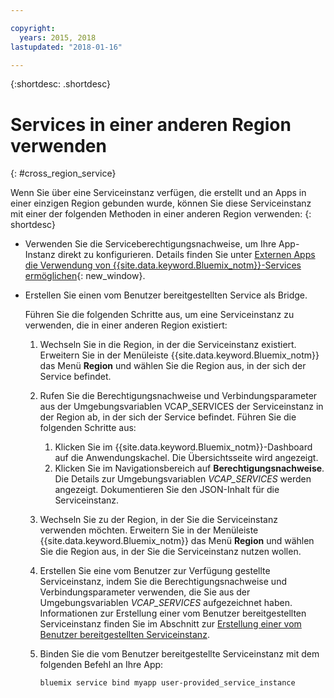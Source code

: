```yaml
---

copyright:
  years: 2015, 2018
lastupdated: "2018-01-16"

---
```


{:shortdesc: .shortdesc}

# Services in einer anderen Region verwenden
{: #cross_region_service}

Wenn Sie über eine Serviceinstanz verfügen, die erstellt und an Apps in einer einzigen Region gebunden wurde, können Sie diese Serviceinstanz mit einer der folgenden Methoden in einer anderen Region verwenden:
{: shortdesc}

  * Verwenden Sie die Serviceberechtigungsnachweise, um Ihre App-Instanz direkt zu konfigurieren. Details finden Sie unter [Externen Apps die Verwendung von {{site.data.keyword.Bluemix_notm}}-Services ermöglichen](/docs/apps/reqnsi.html#accser_external){: new_window}.
  * Erstellen Sie einen vom Benutzer bereitgestellten Service als Bridge.

	Führen Sie die folgenden Schritte aus, um eine Serviceinstanz zu verwenden, die in einer anderen Region existiert:

      1. Wechseln Sie in die Region, in der die Serviceinstanz existiert. Erweitern Sie in der Menüleiste {{site.data.keyword.Bluemix_notm}} das Menü **Region** und wählen Sie die Region aus, in der sich der Service befindet.

      2. Rufen Sie die Berechtigungsnachweise und Verbindungsparameter aus der Umgebungsvariablen VCAP_SERVICES der Serviceinstanz in der Region ab, in der sich der Service befindet. Führen Sie die folgenden Schritte aus:

	       1. Klicken Sie im {{site.data.keyword.Bluemix_notm}}-Dashboard auf die Anwendungskachel. Die Übersichtsseite wird angezeigt.
	       2. Klicken Sie im Navigationsbereich auf **Berechtigungsnachweise**. Die Details zur Umgebungsvariablen *VCAP_SERVICES* werden angezeigt. Dokumentieren Sie den JSON-Inhalt für die Serviceinstanz.

      3. Wechseln Sie zu der Region, in der Sie die Serviceinstanz verwenden möchten. Erweitern Sie in der Menüleiste {{site.data.keyword.Bluemix_notm}} das Menü **Region** und wählen Sie die Region aus, in der Sie die Serviceinstanz nutzen wollen.

      4. Erstellen Sie eine vom Benutzer zur Verfügung gestellte Serviceinstanz, indem Sie die Berechtigungsnachweise und Verbindungsparameter verwenden, die Sie aus der Umgebungsvariablen *VCAP_SERVICES* aufgezeichnet haben. Informationen zur Erstellung einer vom Benutzer bereitgestellten Serviceinstanz finden Sie im Abschnitt zur [Erstellung einer vom Benutzer bereitgestellten Serviceinstanz](/docs/apps/reqnsi.html#user_provide_services).

      5. Binden Sie die vom Benutzer bereitgestellte Serviceinstanz mit dem folgenden Befehl an Ihre App:

	     ```
	     bluemix service bind myapp user-provided_service_instance
	     ```
